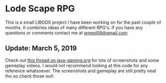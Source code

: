 Lode Scape RPG
=============================================================

This is a small LIBGDX project I have been working on for the past couple of months. It combines ideas of many different RPG's. If you have any questions or comments contact me at wreed58@gmail.com

## Update: March 5, 2019
Check out [this thread on java-gaming.org](http://www.java-gaming.org/topics/lodescape-rpg/28679/msg/261599/view.html#msg261599) for lots of screenshots and some gameplay videos. I would not recommend looking at this code for any reference whatsoever. The screenshots and gameplay are still pretty neat tho so check those out!
